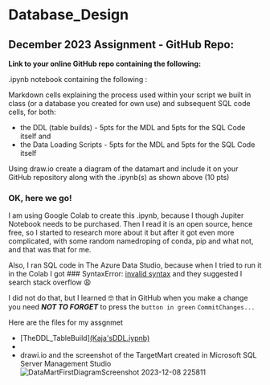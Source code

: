 # Database_Design

## December 2023 Assignment - GitHub Repo:
**Link to your online GitHub repo containing the following:**

.ipynb notebook containing the following :

Markdown cells explaining the process used within your script we built in class (or a database you created for own use) and subsequent SQL code cells, for both: 
-  the DDL (table builds) - 5pts for the MDL and 5pts for the SQL Code itself and
-  the Data Loading Scripts - 5pts for the MDL and 5pts for the SQL Code itself

Using draw.io create a diagram of the datamart and include it on your GitHub repository along with the .ipynb(s) as shown above (10 pts)

### OK, here we go!
I am using Google Colab to create this .ipynb, because I though Jupiter Notebook needs to be purchased. Then I read it is an open source, hence free, so I started to research more about it but after it got even more complicated, with some random namedroping of conda, pip and what not, and that was that for me.

Also, I ran SQL code in The Azure Data Studio, because when I tried to run it in the Colab I got ### SyntaxError: [invalid syntax](https://colab.research.google.com/drive/1rgjSfylCj5FiNVAIA0Aiag2XnTjwIe3C#scrollTo=DlyFgU63vBLm&line=14&uniqifier=1)
and they suggested I search stack overflow :weary:

I did not do that, but I learned :nerd_face: that in GitHub when you make a change you need **_NOT TO FORGET_** to press the `button in green`   <code style="green : name_color">CommitChanges...</code>

Here are the files for my assgnmet 
-  [TheDDL_TableBuild][(Kaja'sDDL.iypnb)](https://github.com/KajaMarinsek/Database_Design/blob/main/Kaja'sDDL.ipynb)
-
- drawi.io 
and the screenshot of the TargetMart created in Microsoft SQL Server Management Studio
![DataMartFirstDiagramScreenshot 2023-12-08 225811](https://github.com/KajaMarinsek/Database_Design/assets/148265391/043257da-5db4-4add-bd42-7ae52a5d274b)
